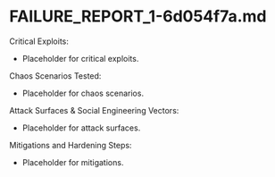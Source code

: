 # FAILURE_REPORT_1-6d054f7a.md

Critical Exploits:
- Placeholder for critical exploits.

Chaos Scenarios Tested:
- Placeholder for chaos scenarios.

Attack Surfaces & Social Engineering Vectors:
- Placeholder for attack surfaces.

Mitigations and Hardening Steps:
- Placeholder for mitigations.

